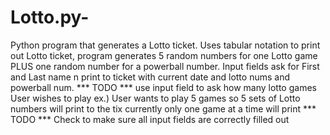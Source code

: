 # Lotto.py-
Python program that generates a Lotto ticket. 
Uses tabular notation to print out Lotto ticket, program generates 5 random numbers for one Lotto game PLUS one random number for a powerball number.
Input fields ask for First and Last name n print to ticket with current date and lotto nums and powerball num.
*** TODO *** use input field to ask how many lotto games User wishes to play ex.) User wants to play 5 games so 5 sets of Lotto numbers will print to the tix currently only one game at a time will print
*** TODO *** Check to make sure all input fields are correctly filled out
